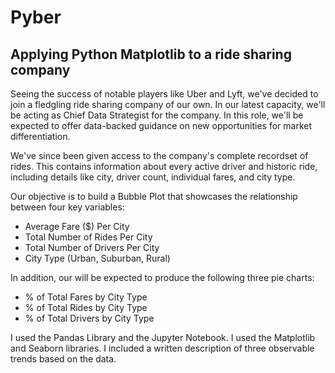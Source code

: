 # Pyber
Applying Python Matplotlib to a ride sharing company
----------------------------------------------------

Seeing the success of notable players like Uber and Lyft, we've decided to join a fledgling ride sharing company of our own. In our latest capacity, we'll be acting as Chief Data Strategist for the company. In this role, we'll be expected to offer data-backed guidance on new opportunities for market differentiation.

We've since been given access to the company's complete recordset of rides. This contains information about every active driver and historic ride, including details like city, driver count, individual fares, and city type.

Our objective is to build a Bubble Plot that showcases the relationship between four key variables:

* Average Fare ($) Per City
* Total Number of Rides Per City
* Total Number of Drivers Per City
* City Type (Urban, Suburban, Rural)

In addition, our will be expected to produce the following three pie charts:

* % of Total Fares by City Type
* % of Total Rides by City Type
* % of Total Drivers by City Type

I used the Pandas Library and the Jupyter Notebook.
I used the Matplotlib and Seaborn libraries.
I included a written description of three observable trends based on the data.